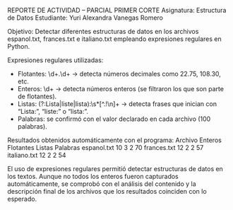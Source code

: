 REPORTE DE ACTIVIDAD – PARCIAL PRIMER CORTE
Asignatura: Estructura de Datos
Estudiante: Yuri Alexandra Vanegas Romero

Objetivo:
Detectar diferentes estructuras de datos en los archivos espanol.txt, frances.txt e italiano.txt
empleando expresiones regulares en Python.

Expresiones regulares utilizadas:
- Flotantes: \d+\.\d+   → detecta números decimales como 22.75, 108.30, etc.
- Enteros: \d+          → detecta números enteros (se filtraron los que son parte de flotantes).
- Listas: (?:Lista|liste|lista):\s*[^.!\n]+
  → detecta frases que inician con “Lista:”, “liste:” o “lista:”.
- Palabras: se confirmó con el valor declarado en cada archivo (100 palabras).

Resultados obtenidos automáticamente con el programa:
Archivo       Enteros   Flotantes   Listas   Palabras
espanol.txt        10           3        2        70
frances.txt        12           2        2        57
italiano.txt       12           2        2        54

El uso de expresiones regulares permitió detectar estructuras de datos en los textos.
Aunque no todos los enteros fueron capturados automáticamente, 
se comprobó con el análisis del contenido y la descripción final de los archivos
que los resultados coinciden con lo esperado.
